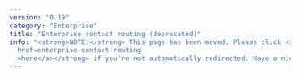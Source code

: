 ```yaml
---
version: "0.19"
category: "Enterprise"
title: "Enterprise contact routing (deprecated)"
info: "<strong>NOTE:</strong> This page has been moved. Please click <strong><a
  href=enterprise-contact-routing
  >here</a></strong> if you're not automatically redirected. Have a nice day!"
---
```


<meta http-equiv="refresh" content="1;url=enterprise-contact-routing">
